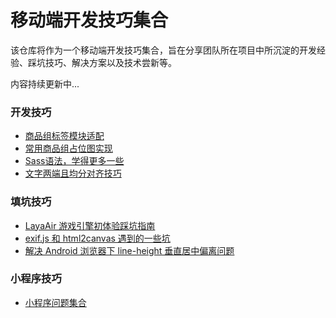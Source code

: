 # 移动端开发技巧集合

该仓库将作为一个移动端开发技巧集合，旨在分享团队所在项目中所沉淀的开发经验、踩坑技巧、解决方案以及技术尝新等。

内容持续更新中...

### 开发技巧
- [商品组标签模块适配](/resources/商品组标签模块适配.md)
- [常用商品组占位图实现](/resources/常用商品组占位图实现.md)
- [Sass语法，学得更多一些](/resources/learn_more_sass.md)
- [文字两端且均分对齐技巧](/resources/text_align_justify.md)

### 填坑技巧
- [LayaAir 游戏引擎初体验踩坑指南](/resources/LayaAir.md)
- [exif.js 和 html2canvas 遇到的一些坑](/resources/exifjs_and_html2canvas.md)
- [解决 Android 浏览器下 line-height 垂直居中偏离问题](/resources/android_lineheight.md)


### 小程序技巧
- [小程序问题集合](https://github.com/o2team/wxapp-issue-list/blob/master/issue-list.md)
